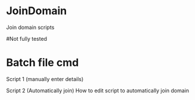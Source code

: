 # JoinDomain
Join domain scripts

#Not fully tested 
# Batch file cmd


Script 1 (manually enter details)



Script 2 (Automatically join)
How to edit script to automatically join domain

